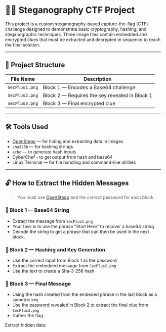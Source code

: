 # 🕵️‍♂️ Steganography CTF Project

This project is a custom steganography-based capture-the-flag (CTF) challenge designed to demonstrate basic cryptography, hashing, and steganographic techniques. Three image files contain embedded and encrypted clues that must be extracted and decrypted in sequence to reach the final solution.

---

## 📁 Project Structure

| File Name      | Description                                     |
|----------------|-------------------------------------------------|
| `SecPlus1.png` | Block 1 — Encodes a Base64 challenge       |
| `SecPlus2.png` | Block 2 — Requires the key revealed in Block 1  |
| `SecPlus3.png` | Block 3 — Final encrypted clue                  |

---

## 🛠 Tools Used

- [OpenStego](https://www.openstego.com) — for hiding and extracting data in images
- `sha3256` — for hashing strings
- `echo` — to generate hash inputs
- CyberChef - to get output from hash and base64
- Linux Terminal — for file handling and command-line utilities

---

## 🔓 How to Extract the Hidden Messages

> You must use [OpenStego](https://www.openstego.com) and the correct password for each block.

### 🧩 Block 1 — Base64 String
- Extract the message from `SecPlus1.png`
- Your task is to use the phrase "Start Here" to recover a base64 string
- Decode the string to get a phrase that can then be used in the next block.

### 🧩 Block 2 — Hashing and Key Generation 
- Use the correct input from Block 1 as the password
- Extract the embedded message from `SecPlus2.png`
- Use the text to create a Sha-3-256 hash

### 🧩 Block 3 — Final Message
- Using the hash created from the embeded phrase in the last block as a symetric key 
- Use the password revealed in Block 2 to extract the final clue from `SecPlus3.png`
- Gather the flag

Extract hidden data:
